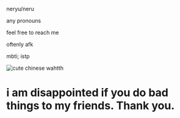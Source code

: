                 
 neryu/neru

any pronouns

feel free to reach me

oftenly afk

mbti; istp

![cute chinese wahtth](https://github.com/user-attachments/assets/48dcd403-9770-4e9d-83c4-6e3c5927054f)

# i am disappointed if you do bad things to my friends. Thank you.

 

